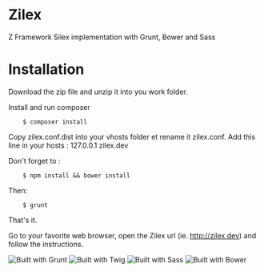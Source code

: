 Zilex
=====

Z Framework Silex implementation with Grunt, Bower and Sass

# Installation

Download the zip file and unzip it into you work folder.


Install and run composer

```
    $ composer install
```

Copy zilex.conf.dist into your vhosts folder et rename it zilex.conf.
Add this line in your hosts : 127.0.0.1    zilex.dev

Don't forget to :

```
    $ npm install && bower install
```    

Then:

```
    $ grunt
```

That's it.


Go to your favorite web browser, open the Zilex url (ie. http://zilex.dev) and follow the instructions.

![Built with Grunt](http://pixel-cookers.github.io/built-with-badges/grunt/grunt-long-flat.png)
![Built with Twig](http://pixel-cookers.github.io/built-with-badges/twig/twig-long-flat.png) 
![Built with Sass](http://pixel-cookers.github.io/built-with-badges/sass/sass-long-flat.png) 
![Built with Bower](http://pixel-cookers.github.io/built-with-badges/bower/bower-long-flat.png) 
